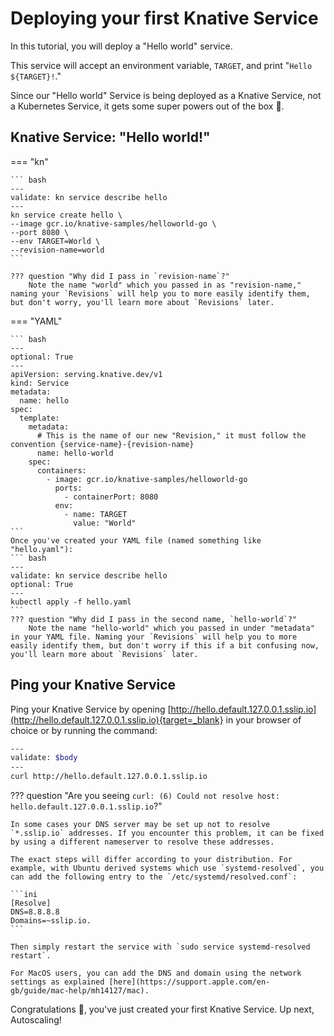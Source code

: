 # Deploying your first Knative Service

In this tutorial, you will deploy a "Hello world" service.

This service will accept an environment variable, `TARGET`, and print "`Hello ${TARGET}!`."

Since our "Hello world" Service is being deployed as a Knative Service, not a Kubernetes Service, it gets some super powers out of the box :rocket:.

## Knative Service: "Hello world!"
=== "kn"

    ``` bash
    ---
    validate: kn service describe hello
    ---
    kn service create hello \
    --image gcr.io/knative-samples/helloworld-go \
    --port 8080 \
    --env TARGET=World \
    --revision-name=world
    ```

    ??? question "Why did I pass in `revision-name`?"
        Note the name "world" which you passed in as "revision-name," naming your `Revisions` will help you to more easily identify them, but don't worry, you'll learn more about `Revisions` later.

=== "YAML"

    ``` bash
    ---
    optional: True
    ---
    apiVersion: serving.knative.dev/v1
    kind: Service
    metadata:
      name: hello
    spec:
      template:
        metadata:
          # This is the name of our new "Revision," it must follow the convention {service-name}-{revision-name}
          name: hello-world
        spec:
          containers:
            - image: gcr.io/knative-samples/helloworld-go
              ports:
                - containerPort: 8080
              env:
                - name: TARGET
                  value: "World"
    ```
    Once you've created your YAML file (named something like "hello.yaml"):
    ``` bash
    ---
    validate: kn service describe hello
    optional: True
    ---
    kubectl apply -f hello.yaml
    ```
    ??? question "Why did I pass in the second name, `hello-world`?"
        Note the name "hello-world" which you passed in under "metadata" in your YAML file. Naming your `Revisions` will help you to more easily identify them, but don't worry if this if a bit confusing now, you'll learn more about `Revisions` later.

## Ping your Knative Service
Ping your Knative Service by opening [http://hello.default.127.0.0.1.sslip.io](http://hello.default.127.0.0.1.sslip.io){target=_blank} in your browser of choice or by running the command:

```bash
---
validate: $body
---
curl http://hello.default.127.0.0.1.sslip.io
```

??? question "Are you seeing `curl: (6) Could not resolve host: hello.default.127.0.0.1.sslip.io`?"

    In some cases your DNS server may be set up not to resolve `*.sslip.io` addresses. If you encounter this problem, it can be fixed by using a different nameserver to resolve these addresses.

    The exact steps will differ according to your distribution. For example, with Ubuntu derived systems which use `systemd-resolved`, you can add the following entry to the `/etc/systemd/resolved.conf`:

    ```ini
    [Resolve]
    DNS=8.8.8.8
    Domains=~sslip.io.
    ```

    Then simply restart the service with `sudo service systemd-resolved restart`.

    For MacOS users, you can add the DNS and domain using the network settings as explained [here](https://support.apple.com/en-gb/guide/mac-help/mh14127/mac).

Congratulations :tada:, you've just created your first Knative Service. Up next, Autoscaling!
